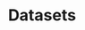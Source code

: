 ---
title: Datasets
cms_exclude: true

# View.
view: community/compact

# Optional header image (relative to `static/media/` folder).
banner:
  caption: ''
  image: ''
---